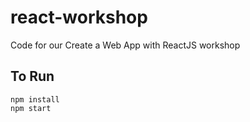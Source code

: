 # react-workshop
Code for our Create a Web App with ReactJS workshop

## To Run

```
npm install
npm start
```
